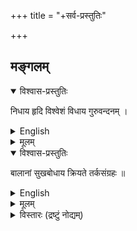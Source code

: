 +++
title = "+सर्व-प्रस्तुतिः"

+++

## मङ्गलम्
<details open><summary>विश्वास-प्रस्तुतिः</summary>

निधाय हृदि विश्वेशं विधाय गुरुवन्दनम् ।
</details>

<details><summary>English</summary>

Having placed in my heart the Lord of the World, and having saluted my preceptor,
</details>

<details><summary>मूलम्</summary>

निधाय हृदि विश्वेशं विधाय गुरुवन्दनम् ।
</details>


<details open><summary>विश्वास-प्रस्तुतिः</summary>

बालानां सुखबोधाय क्रियते तर्कसंग्रहः ॥
</details>

<details><summary>English</summary>

For the pleasant comprehension of the uninstructed, I compose the Compendium of Logical Results.
</details>

<details><summary>मूलम्</summary>

बालानां सुखबोधाय क्रियते तर्कसंग्रहः ॥
</details>

<details><summary>विस्तारः (द्रष्टुं नोद्यम्)</summary>

विश्वेश्वरं साम्बमूर्तिं प्रणिपत्य गिरां गुरुम्।  
टीकां शिशुहितां कुर्वे तर्कसङ्ग्रहदीपिकाम्॥

चिकीर्षितस्य ग्रन्थस्य निर्विघ्नपरिसमाप्त्यर्थं शिष्टाचारानुमितश्रुतिबोधितकर्तव्यताक_इष्टदेवतानमस्कारात्मकं मङ्गलं शिष्टशिक्षायै ग्रन्थतो निबन्ध्नंश्चिकीर्षितं प्रतिजानीते, **निधायेति** । ननु मङ्गलस्य समाप्तिसाधनत्वं नास्ति। मङ्गले कृतेऽपि कादम्बर्यादौ समाप्त्यदर्शनात्, मङ्गलाभावेऽपि किरणावल्यादौ समाप्तिदर्शनाच्च अन्वयव्यतिरेकाभ्यां व्यभिचारादिति चेत् न, कादम्बर्यादौ विघ्नबाहुल्यात्समाप्त्यभावः। किरणावल्यादौ ग्रन्थाद्बहिरेव मङ्गलं कृतमतो न व्यभिचारः। ननु मङ्गलस्य (ग्रन्थादौ) कर्तव्यत्वे किं प्रमाणमिति चेत् न। शिष्टाचारानुमितश्रुतिरेव प्रमाणत्वात्। तथा हि मङ्गलं वेदबोधितकर्तव्यताकमलौकिकाविगीतशिष्टाचारविषयत्वाद्दर्शादिवत्। भोजनादौ व्यभिचारवारणाय अलौकिकेति। रात्रिश्राद्धादौ व्यभिचारवारणाय अविगीतेति। शिष्टपदं स्पष्टार्थम्। न कुर्यान्निष्फलं कर्म इति जलताडनादेरपि निषिद्धत्वात्। तर्क्यन्ते प्रतिपाद्यन्ते इति तर्काः, द्रव्यादिपदार्थास्तेषां सङ्ग्रहः सङ्क्षेपेण स्वरूपकथनं क्रियत इत्यर्थः। कस्मै प्रयोजनायेत्यत आह, **सुखबोधायेति**। सुखेनानायासेन यो बोधः पदार्थज्ञानं तस्मा इत्यर्थः। ननु बहुषु तर्कग्रन्थेषु सत्सु किमर्थमपूर्वोऽयं ग्रन्थः क्रियत इत्यत आह, **बालानामिति**। तेषामतिविस्तृतत्वाद्बालानां बोधो न जायत इत्यर्थः। ग्रहणधारणपटुर्बालः न तु स्तनन्धयः। किम् कृत्वा क्रियत इत्यत आह, **निधायेति**। **विश्वेशं** जगन्नियन्तारं **हृदि** निधाय नितरां स्थापयित्वा सदा तद्ध्यानपरो भूत्वेत्यर्थः। गुरूणां विद्यागुरूणां, **वन्दनं** नमस्कारं, **विधाय** कृत्वेत्यर्थः॥
</details>

